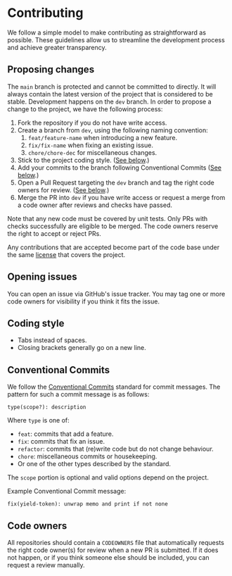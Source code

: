 # Contributing

We follow a simple model to make contributing as straightforward as possible.
These guidelines allow us to streamline the development process and achieve
greater transparency.

## Proposing changes

The `main` branch is protected and cannot be committed to directly. It will
always contain the latest version of the project that is considered to be
stable. Development happens on the `dev` branch. In order to propose a change to
the project, we have the following process:

1. Fork the repository if you do not have write access.
2. Create a branch from `dev`, using the following naming convention:
   1. `feat/feature-name` when introducing a new feature.
   2. `fix/fix-name` when fixing an existing issue.
   3. `chore/chore-dec` for miscellaneous changes.
3. Stick to the project coding style. ([See below](#coding-style).)
4. Add your commits to the branch following Conventional Commits
   ([See below](#conventional-commits).)
5. Open a Pull Request targeting the `dev` branch and tag the right code owners
   for review. ([See below](#code-owners).)
6. Merge the PR into `dev` if you have write access or request a merge from a
   code owner after reviews and checks have passed.

Note that any new code must be covered by unit tests. Only PRs with checks
successfully are eligible to be merged. The code owners reserve the right to
accept or reject PRs.

Any contributions that are accepted become part of the code base under the same
[license](LICENSE) that covers the project.

## Opening issues

You can open an issue via GitHub's issue tracker. You may tag one or more code
owners for visibility if you think it fits the issue.

## Coding style

- Tabs instead of spaces.
- Closing brackets generally go on a new line.

## Conventional Commits

We follow the
[Conventional Commits](https://www.conventionalcommits.org/en/v1.0.0/) standard
for commit messages. The pattern for such a commit message is as follows:

```
type(scope?): description
```

Where `type` is one of:

- `feat`: commits that add a feature.
- `fix`: commits that fix an issue.
- `refactor`: commits that (re)write code but do not change behaviour.
- `chore`: miscellaneous commits or housekeeping.
- Or one of the other types described by the standard.

The `scope` portion is optional and valid options depend on the project.

Example Conventional Commit message:

```
fix(yield-token): unwrap memo and print if not none
```

## Code owners

All repositories should contain a `CODEOWNERS` file that automatically requests
the right code owner(s) for review when a new PR is submitted. If it does not
happen, or if you think someone else should be included, you can request a
review manually.
